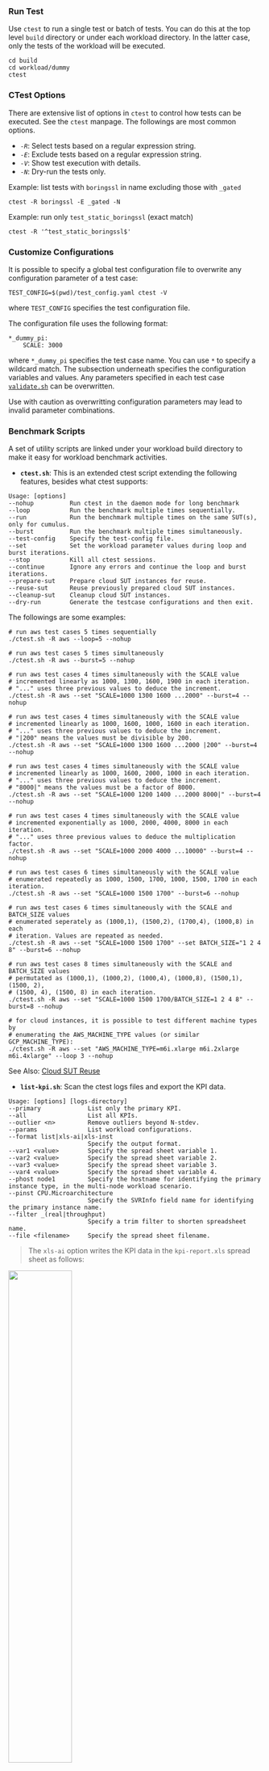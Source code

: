 
### Run Test

Use `ctest` to run a single test or batch of tests. You can do this at the top level `build` directory or under each workload directory. In the latter case, only the tests of the workload will be executed. 

```
cd build
cd workload/dummy
ctest
```

### CTest Options

There are extensive list of options in `ctest` to control how tests can be executed. See the `ctest` manpage. The followings are most common options.  

- *`-R`*: Select tests based on a regular expression string.   
- *`-E`*: Exclude tests based on a regular expression string.  
- *`-V`*: Show test execution with details.  
- *`-N`*: Dry-run the tests only.  

Example: list tests with `boringssl` in name excluding those with `_gated`
```
ctest -R boringssl -E _gated -N
```

Example: run only `test_static_boringssl` (exact match)
```
ctest -R '^test_static_boringssl$'
```

### Customize Configurations

It is possible to specify a global test configuration file to overwrite any configuration parameter of a test case:   

```
TEST_CONFIG=$(pwd)/test_config.yaml ctest -V
```

where `TEST_CONFIG` specifies the test configuration file.  

The configuration file uses the following format:

```
*_dummy_pi:
    SCALE: 3000
```

where `*_dummy_pi` specifies the test case name. You can use `*` to specify a wildcard match. The subsection underneath specifies the configuration variables and values. Any parameters specified in each test case [`validate.sh`](validate.md) can be overwritten. 

Use with caution as overwritting configuration parameters may lead to invalid parameter combinations.  

### Benchmark Scripts

A set of utility scripts are linked under your workload build directory to make it easy for workload benchmark activities.  

- **`ctest.sh`**: This is an extended ctest script extending the following features, besides what ctest supports:

```
Usage: [options]
--nohup          Run ctest in the daemon mode for long benchmark 
--loop           Run the benchmark multiple times sequentially.
--run            Run the benchmark multiple times on the same SUT(s), only for cumulus.  
--burst          Run the benchmark multiple times simultaneously.
--test-config    Specify the test-config file.  
--set            Set the workload parameter values during loop and burst iterations.  
--stop           Kill all ctest sessions.  
--continue       Ignore any errors and continue the loop and burst iterations.  
--prepare-sut    Prepare cloud SUT instances for reuse.
--reuse-sut      Reuse previously prepared cloud SUT instances. 
--cleanup-sut    Cleanup cloud SUT instances. 
--dry-run        Generate the testcase configurations and then exit.  
```

The followings are some examples:

```
# run aws test cases 5 times sequentially
./ctest.sh -R aws --loop=5 --nohup    

# run aws test cases 5 times simultaneously
./ctest.sh -R aws --burst=5 --nohup   

# run aws test cases 4 times simultaneously with the SCALE value
# incremented linearly as 1000, 1300, 1600, 1900 in each iteration.  
# "..." uses three previous values to deduce the increment. 
./ctest.sh -R aws --set "SCALE=1000 1300 1600 ...2000" --burst=4 --nohup

# run aws test cases 4 times simultaneously with the SCALE value
# incremented linearly as 1000, 1600, 1000, 1600 in each iteration.  
# "..." uses three previous values to deduce the increment. 
# "|200" means the values must be divisible by 200.  
./ctest.sh -R aws --set "SCALE=1000 1300 1600 ...2000 |200" --burst=4 --nohup

# run aws test cases 4 times simultaneously with the SCALE value
# incremented linearly as 1000, 1600, 2000, 1000 in each iteration.  
# "..." uses three previous values to deduce the increment. 
# "8000|" means the values must be a factor of 8000. 
./ctest.sh -R aws --set "SCALE=1000 1200 1400 ...2000 8000|" --burst=4 --nohup

# run aws test cases 4 times simultaneously with the SCALE value
# incremented exponentially as 1000, 2000, 4000, 8000 in each iteration.  
# "..." uses three previous values to deduce the multiplication factor. 
./ctest.sh -R aws --set "SCALE=1000 2000 4000 ...10000" --burst=4 --nohup  

# run aws test cases 6 times simultaneously with the SCALE value
# enumerated repeatedly as 1000, 1500, 1700, 1000, 1500, 1700 in each iteration.  
./ctest.sh -R aws --set "SCALE=1000 1500 1700" --burst=6 --nohup

# run aws test cases 6 times simultaneously with the SCALE and BATCH_SIZE values
# enumerated seperately as (1000,1), (1500,2), (1700,4), (1000,8) in each 
# iteration. Values are repeated as needed.   
./ctest.sh -R aws --set "SCALE=1000 1500 1700" --set BATCH_SIZE="1 2 4 8" --burst=6 --nohup

# run aws test cases 8 times simultaneously with the SCALE and BATCH_SIZE values
# permutated as (1000,1), (1000,2), (1000,4), (1000,8), (1500,1), (1500, 2), 
# (1500, 4), (1500, 8) in each iteration.   
./ctest.sh -R aws --set "SCALE=1000 1500 1700/BATCH_SIZE=1 2 4 8" --burst=8 --nohup

# for cloud instances, it is possible to test different machine types by 
# enumerating the AWS_MACHINE_TYPE values (or similar GCP_MACHINE_TYPE):
./ctest.sh -R aws --set "AWS_MACHINE_TYPE=m6i.xlarge m6i.2xlarge m6i.4xlarge" --loop 3 --nohup
```

See Also: [Cloud SUT Reuse](#cloud-sut-reuse)

- **`list-kpi.sh`**: Scan the ctest logs files and export the KPI data.  

```
Usage: [options] [logs-directory]
--primary             List only the primary KPI.  
--all                 List all KPIs.  
--outlier <n>         Remove outliers beyond N-stdev.  
--params              List workload configurations.  
--format list|xls-ai|xls-inst  
                      Specify the output format.
--var1 <value>        Specify the spread sheet variable 1. 
--var2 <value>        Specify the spread sheet variable 2. 
--var3 <value>        Specify the spread sheet variable 3. 
--var4 <value>        Specify the spread sheet variable 4. 
--phost node1         Specify the hostname for identifying the primary instance type, in the multi-node workload scenario.  
--pinst CPU.Microarchitecture
                      Specify the SVRInfo field name for identifying the primary instance name. 
--filter _(real|throughput)
                      Specify a trim filter to shorten spreadsheet name.  
--file <filename>     Specify the spread sheet filename. 
```

> The `xls-ai` option writes the KPI data in the `kpi-report.xls` spread sheet as follows:

<IMG SRC="image/ss-ai.png" width="50%">
    
> where `--var1=batch_size` `--var2=cores_per_instance` `--var3='*Throughput'` `--var4=Throughput_`.  

> The `xls-inst` option writes the KPI data in the `kpi-report.xls` spread sheet as follows:

<IMG SRC="image/ss-inst.png" width="50%">
    
> where `--phost=node1`.  

> The `xls-table` option writes the KPI data in the `kpi-report.xls` spread sheet as follows:

<IMG SRC="image/ss-table.png" width="40%">

> where `--var1=scale`, `--var2=sleep_time`. Optionally, you can specify `--var3` and `--var4` variables for multiple tables in the same spreadsheet.

### Cloud SUT Reuse

With the cumulus backend, it is possible to reuse the Cloud SUT instances during the benchmark process. This is especially useful in tuning parameters for any workload.   

To reuse any SUT instances, you need to first prepare (provision) the Cloud instances, using the `ctest.sh` `--prepare-sut` command as follows:  

```
./ctest.sh -R aws_kafka_3n_pkm -V --prepare-sut
```

The `--prepare-sut` command provisions and prepares the Cloud instances suitable for running the `aws_kafka_3n_pkm` test case. The preparation includes installing docker/Kubernetes and labeling the worker nodes. The SUT details are stored under the `sut-logs-aws_kafka_3n_pkm` directory.  

Next, you can run any iterations of the test cases, reusing the prepared SUT instances with the `--reuse-sut` command, as follows:

```
./ctest.sh -R aws_kafka_3n_pkm -V --reuse-sut
```

> If `--reuse-sut` is set, `--burst` is disabled.  

Finally, to cleanup the SUT instances, use the `--cleanup-sut` command:

```
./ctest.sh -R aws_kafka_3n_pkm -V --cleanup-sut
```

SUT reuse is subject to the following limitations:
- The SUT instances are provisioned and prepared for a specific test case. Different test cases cannot share SUT instances.  
- It is possible to change workload parameters, provided that such changes do not:
  - The changes do not affect the worker node numbers.  
  - The changes do not affect the worker node machine types, disk storage, or network topologies.   
  - The changes do not affect worker node labeling.  
  - The changes do not introduce any new container images.  

---

Please cleanup the Cloud instances after use. You can also use the cumulus [cloud cleanup](setup-cumulus.md#cleanup-cloud-resources) procedure to completely cleanup any Cloud resources.  

--- 

